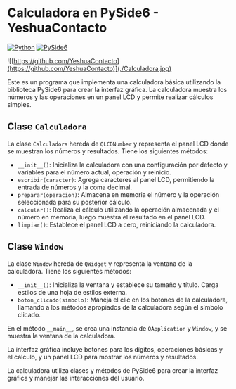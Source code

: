 # Calculadora en PySide6 - YeshuaContacto
[![Python](https://img.shields.io/badge/Python-3776AB?style=for-the-badge&logo=python&logoColor=white&labelColor=101010)]()
[![PySide6](https://img.shields.io/badge/PySide6-Qt-4A90E2?style=for-the-badge&logo=qt&logoColor=white&labelColor=101010)](https://wiki.qt.io/Qt_for_Python)

![[https://github.com/YeshuaContacto](https://github.com/YeshuaContacto)](./Calculadora.jpg)


Este es un programa que implementa una calculadora básica utilizando la biblioteca PySide6 para crear la interfaz gráfica. La calculadora muestra los números y las operaciones en un panel LCD y permite realizar cálculos simples.

## Clase `Calculadora`

La clase `Calculadora` hereda de `QLCDNumber` y representa el panel LCD donde se muestran los números y resultados. Tiene los siguientes métodos:

- `__init__()`: Inicializa la calculadora con una configuración por defecto y variables para el número actual, operación y reinicio.
- `escribir(caracter)`: Agrega caracteres al panel LCD, permitiendo la entrada de números y la coma decimal.
- `preparar(operacion)`: Almacena en memoria el número y la operación seleccionada para su posterior cálculo.
- `calcular()`: Realiza el cálculo utilizando la operación almacenada y el número en memoria, luego muestra el resultado en el panel LCD.
- `limpiar()`: Establece el panel LCD a cero, reiniciando la calculadora.

## Clase `Window`

La clase `Window` hereda de `QWidget` y representa la ventana de la calculadora. Tiene los siguientes métodos:

- `__init__()`: Inicializa la ventana y establece su tamaño y título. Carga estilos de una hoja de estilos externa.
- `boton_clicado(simbolo)`: Maneja el clic en los botones de la calculadora, llamando a los métodos apropiados de la calculadora según el símbolo clicado.

En el método `__main__`, se crea una instancia de `QApplication` y `Window`, y se muestra la ventana de la calculadora.

La interfaz gráfica incluye botones para los dígitos, operaciones básicas y el cálculo, y un panel LCD para mostrar los números y resultados.

La calculadora utiliza clases y métodos de PySide6 para crear la interfaz gráfica y manejar las interacciones del usuario.
